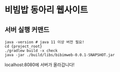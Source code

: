 # 비빔밥 동아리 웹사이트
## 서버 실행 커맨드
```
java -version # java 11 이상 버전 필요!
cd {project_root}
./gradlew build -x check
java -jar ./build/libs/bibimweb-0.0.1-SNAPSHOT.jar
```
localhost:8080에 서버가 올라갑니다!
